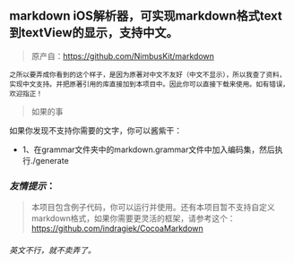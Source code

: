 ## markdown iOS解析器，可实现markdown格式text到textView的显示，支持中文。

> 原产自：https://github.com/NimbusKit/markdown

	之所以要弄成你看到的这个样子，是因为原著对中文不友好（中文不显示），所以我查了资料，实现中文支持。并把原著引用的库直接加到本项目中。因此你可以直接下载来使用。如有错误，欢迎指正！

> 如果的事

如果你发现不支持你需要的文字，你可以酱紫干：
-  1、在grammar文件夹中的markdown.grammar文件中加入编码集，然后执行./generate

### *友情提示*：

> 本项目包含例子代码，你可以运行并使用。还有本项目暂不支持自定义markdown格式，如果你需要更灵活的框架，请参考这个：https://github.com/indragiek/CocoaMarkdown

###### 英文不行，就不卖弄了。
